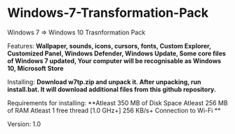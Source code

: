 # Windows-7-Transformation-Pack
Windows 7 => Windows 10 Trasnformation Pack

Features:
**Wallpaper, sounds, icons, cursors, fonts,
Custom Explorer,
Customized Panel,
Windows Defender,
Windows Update,
Some core files of Windows 7 updated,
Your computer will be recognisable as Windows 10,
Microsoft Store**

Installing:
**Download w7tp.zip and unpack it. After unpacking, run install.bat. It will download additional files from this github repository.**

Requirements for installing:
**Atleast 350 MB of Disk Space
Atleast 256 MB of RAM
Atleast 1 free thread [1.0 GHz+]
256 KB/s+ Connection to Wi-Fi
**

Version: 1.0

